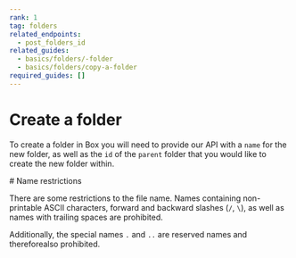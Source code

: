 ```yaml
---
rank: 1
tag: folders
related_endpoints:
  - post_folders_id
related_guides:
  - basics/folders/-folder
  - basics/folders/copy-a-folder
required_guides: []
---
```


# Create a folder

To create a folder in Box you will need to provide our API with a `name` for the
new folder, as well as the `id` of the `parent` folder that you would like to
create the new folder within.

<Samples id='post_folders'></Samples>

<Message>
# Name restrictions

There are some restrictions to the file name. Names containing non-printable
ASCII characters, forward and backward slashes (`/`, `\`), as well as names
with trailing spaces are prohibited.

Additionally, the special names `.` and `..` are reserved names and thereforealso prohibited.</Message>
